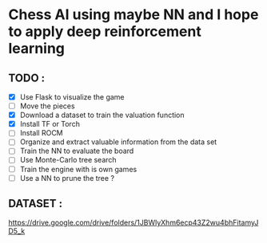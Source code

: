 # Chess AI using maybe NN and I hope to apply deep reinforcement learning



## TODO :

- [X] Use Flask to visualize the game
- [ ] Move the pieces
- [X] Download a dataset to train the valuation function
- [X] Install TF or Torch
- [ ] Install ROCM
- [ ] Organize and extract valuable information from the data set
- [ ] Train the NN to evaluate the board
- [ ] Use Monte-Carlo tree search
- [ ] Train the engine with is own games
- [ ] Use a NN to prune the tree ?

## DATASET :

https://drive.google.com/drive/folders/1JBWlyXhm6ecp43Z2wu4bhFitamyJD5_k
